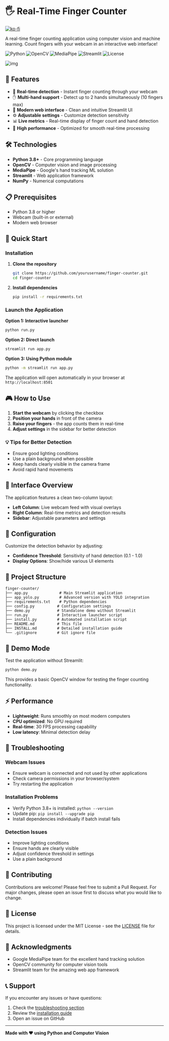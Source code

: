 # 🖐️ Real-Time Finger Counter

[![ko-fi](https://ko-fi.com/img/githubbutton_sm.svg)](https://ko-fi.com/W7W61I0YBJ)

A real-time finger counting application using computer vision and machine learning. Count fingers with your webcam in an interactive web interface!

![Python](https://img.shields.io/badge/python-v3.8+-blue.svg)
![OpenCV](https://img.shields.io/badge/OpenCV-4.8.1-green.svg)
![MediaPipe](https://img.shields.io/badge/MediaPipe-0.10.7-orange.svg)
![Streamlit](https://img.shields.io/badge/Streamlit-1.29.0-red.svg)
![License](https://img.shields.io/badge/license-MIT-blue.svg)

![img](https://github.com/kevinbdx35/Real-time-finger-counter-application/blob/main/img.png?raw=true)


## 🎯 Features

- 🔴 **Real-time detection** - Instant finger counting through your webcam
- ✋ **Multi-hand support** - Detect up to 2 hands simultaneously (10 fingers max)
- 🎨 **Modern web interface** - Clean and intuitive Streamlit UI
- ⚙️ **Adjustable settings** - Customize detection sensitivity
- 📊 **Live metrics** - Real-time display of finger count and hand detection
- 🚀 **High performance** - Optimized for smooth real-time processing

## 🛠️ Technologies

- **Python 3.8+** - Core programming language
- **OpenCV** - Computer vision and image processing
- **MediaPipe** - Google's hand tracking ML solution
- **Streamlit** - Web application framework
- **NumPy** - Numerical computations

## 📋 Prerequisites

- Python 3.8 or higher
- Webcam (built-in or external)
- Modern web browser

## 🚀 Quick Start

### Installation

1. **Clone the repository**
   ```bash
   git clone https://github.com/yourusername/finger-counter.git
   cd finger-counter
   ```

2. **Install dependencies**
   ```bash
   pip install -r requirements.txt
   ```

### Launch the Application

**Option 1: Interactive launcher**
```bash
python run.py
```

**Option 2: Direct launch**
```bash
streamlit run app.py
```

**Option 3: Using Python module**
```bash
python -m streamlit run app.py
```

The application will open automatically in your browser at `http://localhost:8501`

## 🎮 How to Use

1. **Start the webcam** by clicking the checkbox
2. **Position your hands** in front of the camera
3. **Raise your fingers** - the app counts them in real-time
4. **Adjust settings** in the sidebar for better detection

### 💡 Tips for Better Detection

- Ensure good lighting conditions
- Use a plain background when possible
- Keep hands clearly visible in the camera frame
- Avoid rapid hand movements

## 📱 Interface Overview

The application features a clean two-column layout:

- **Left Column**: Live webcam feed with visual overlays
- **Right Column**: Real-time metrics and detection results
- **Sidebar**: Adjustable parameters and settings

## 🔧 Configuration

Customize the detection behavior by adjusting:

- **Confidence Threshold**: Sensitivity of hand detection (0.1 - 1.0)
- **Display Options**: Show/hide various UI elements

## 📁 Project Structure

```
finger-counter/
├── app.py              # Main Streamlit application
├── app_yolo.py         # Advanced version with YOLO integration
├── requirements.txt    # Python dependencies
├── config.py          # Configuration settings
├── demo.py            # Standalone demo without Streamlit
├── run.py             # Interactive launcher script
├── install.py         # Automated installation script
├── README.md          # This file
├── INSTALL.md         # Detailed installation guide
└── .gitignore         # Git ignore file
```

## 🧪 Demo Mode

Test the application without Streamlit:

```bash
python demo.py
```

This provides a basic OpenCV window for testing the finger counting functionality.

## ⚡ Performance

- **Lightweight**: Runs smoothly on most modern computers
- **CPU optimized**: No GPU required
- **Real-time**: 30 FPS processing capability
- **Low latency**: Minimal detection delay

## 🐛 Troubleshooting

### Webcam Issues
- Ensure webcam is connected and not used by other applications
- Check camera permissions in your browser/system
- Try restarting the application

### Installation Problems
- Verify Python 3.8+ is installed: `python --version`
- Update pip: `pip install --upgrade pip`
- Install dependencies individually if batch install fails

### Detection Issues
- Improve lighting conditions
- Ensure hands are clearly visible
- Adjust confidence threshold in settings
- Use a plain background

## 🤝 Contributing

Contributions are welcome! Please feel free to submit a Pull Request. For major changes, please open an issue first to discuss what you would like to change.

## 📄 License

This project is licensed under the MIT License - see the [LICENSE](LICENSE) file for details.

## 🙏 Acknowledgments

- Google MediaPipe team for the excellent hand tracking solution
- OpenCV community for computer vision tools
- Streamlit team for the amazing web app framework

## 📞 Support

If you encounter any issues or have questions:

1. Check the [troubleshooting section](#-troubleshooting)
2. Review the [installation guide](INSTALL.md)
3. Open an issue on GitHub

---

**Made with ❤️ using Python and Computer Vision**
